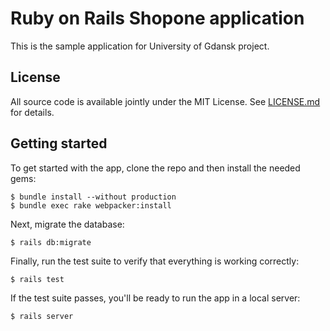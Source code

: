 # Ruby on Rails Shopone application
This is the sample application for University of Gdansk project.

## License

All source code is available jointly under the MIT License. 
See [LICENSE.md](LICENSE.md) for details.

## Getting started

To get started with the app, clone the repo and then install the needed gems:
```
$ bundle install --without production
$ bundle exec rake webpacker:install
```
Next, migrate the database:
```
$ rails db:migrate
```
Finally, run the test suite to verify that everything is working correctly:
```
$ rails test
```
If the test suite passes, you'll be ready to run the app in a local server:
```
$ rails server
```
